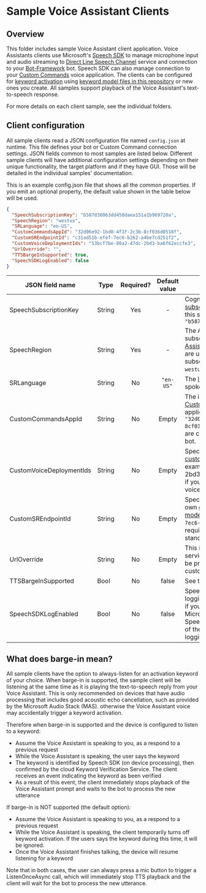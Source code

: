 # Sample Voice Assistant Clients

## Overview

This folder includes sample Voice Assistant client application. Voice Assistants clients use Microsoft's [Speech SDK](https://docs.microsoft.com/en-us/azure/cognitive-services/speech-service/speech-sdk) to manage microphone input and audio streaming to [Direct Line Speech Channel](https://docs.microsoft.com/en-us/azure/cognitive-services/speech-service/direct-line-speech) service and connection to your [Bot-Framework](https://dev.botframework.com/) bot. Speech SDK can also manage connection to your [Custom Commands](https://docs.microsoft.com/en-us/azure/cognitive-services/speech-service/custom-commands) voice application. The clients can be configured for [keyword activation](https://speech.microsoft.com/customkeyword) using [keyword model files in this repository](https://github.com/Azure-Samples/Cognitive-Services-Voice-Assistant/tree/master/keyword-models) or new ones you create. All samples support playback of the Voice Assistant's text-to-speech response.

For more details on each client sample, see the individual folders.

## Client configuration

All sample clients read a JSON configuration file named ```config.json``` at runtime. This file defines your bot or Custom Command connection settings. JSON fields common to most samples are listed below. Different sample clients will have additional configuration settings depending on their unique functionality, the target platform and if they have GUI. Those will be detailed in the individual samples' documentation.

This is an example config.json file that shows all the common properties. If you emit an optional property, the default value shown in the table below will be used.

```json
{
  "SpeechSubscriptionKey": "b587d36063dd458daea151a1b969720a",
  "SpeechRegion": "westus",
  "SRLanguage": "en-US",
  "CustomCommandsAppId": "32d06e92-1bd0-4f3f-2c3b-8cf036d0518f",
  "CustomSREndpointId": "c31ad51b-efef-7ec6-b262-a4be7cd251f2",
  "CustomVoiceDeploymentIds": "53bcf7be-80a2-47dc-2bd3-ba6f62eccfe3",
  "UrlOverride": "",
  "TTSBargeInSupported": true,
  "SpeechSDKLogEnabled": false
}
```

| JSON field name          | Type   | Required? | Default value | Description |
|--------------------------|--------|:---------:|:-------------:|-------------|
| SpeechSubscriptionKey    | String | Yes | - | Cognitive Services [speech subscription key](https://docs.microsoft.com/en-us/azure/cognitive-services/speech-service/get-started). Example of hows this string should look like: ```"b587d36063dd458daea151a1b969720a"```
| SpeechRegion             | String | Yes | - | The Azure region of your speech subscription. Limited to the [Voice Assistant supported regions](https://docs.microsoft.com/en-us/azure/cognitive-services/speech-service/get-started). If you are using free-trial Azure subscription, it is further limited to ```westus``` and ```northeurope```.
| SRLanguage               | String | No  | ```"en-US"``` | The [locale code](https://docs.microsoft.com/en-us/azure/cognitive-services/speech-service/language-support#speech-to-text) specifying the spoken language to be recognized. 
| CustomCommandsAppId      | String | No  | Empty | The id uniquely identifying your [Custom Command](https://docs.microsoft.com/en-us/azure/cognitive-services/speech-service/custom-commands) application/project. For example ```"32d06e92-1bd0-4f3f-2c3b-8cf036d0518f"```. Not required if you are connecting to a Bot-Framework bot.
| CustomVoiceDeploymentIds | String | No  | Empty | Specify this if you created your own [custom text-to-speech voice](https://docs.microsoft.com/en-us/azure/cognitive-services/speech-service/how-to-custom-voice). For example "53bcf7be-80a2-47dc-2bd3-ba6f62eccfe3". Not required if you are using one of the pre-built voice.
| CustomSREndpointId       | String | No  | Empty | Specify this if you want to use your own [custom speech recognition model](https://docs.microsoft.com/en-us/azure/cognitive-services/speech-service/how-to-custom-speech). For example ```"c31ad51b-efef-7ec6-b262-a4be7cd251f2"```. Not required if you are using the standard model.
| UrlOverride              | String | No  | Empty | This is mostly used to test out new service features in preview, and will be provided by Microsoft to selected customers. Safe to ignore.
| TTSBargeInSupported      | Bool   | No  | false | See the [What does barge-in mean?](#what-does-barge-in-mean?)
| SpeechSDKLogEnabled      | Bool   | No  | false | Speech SDK has a verbose text logging option that you can turn on, if you need to report a bug to Microsoft. The file name will be SpeechSDK.log. A retail deployment of the client should always have this logging disabled (the default)

## What does barge-in mean?

All sample clients have the option to always-listen for an activation keyword of your choice. When barge-in is supported, the sample client will be listening at the same time as it is playing the text-to-speech reply from your Voice Assistant. This is only recommended on devices that have audio processing that includes good acoustic echo cancellation, such as provided by the Microsoft Audio Stack (MAS). otherwise the Voice Assistant voice may accidentally trigger a keyword activation.  

Therefore when barge-in is supported and the device is configured to listen to a keyword:
* Assume the Voice Assistant is speaking to you, as a respond to a previous request
* While the Voice Assistant is speaking, the user says the keyword
* The keyword is identified by Speech SDK (on device processing), then confirmed by the cloud Keyword Verification Service. The client receives an event indicating the keyword as been verified
* As a result of this event, the client immediately stops playback of the Voice Assistant prompt and waits to the bot to process the new utterance

If barge-in is NOT supported (the default option):
* Assume the Voice Assistant is speaking to you, as a respond to a previous request
* While the Voice Assistant is speaking, the client temporarily turns off keyword activation. If the users says the keyword during this time, it will be ignored. 
* Once the Voice Assistant finishes talking, the device will resume listening for a keyword

Note that in both cases, the user can always press a mic button to trigger a ListenOnceAsync call, which will immediately stop TTS playback and the client will wait for the bot to process the new utterance.